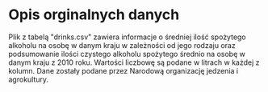 # Opis orginalnych danych

Plik z tabelą "drinks.csv" zawiera informacje o średniej ilość spożytego alkoholu na osobę w danym kraju w zależności od jego rodzaju oraz podsumowanie ilości czystego alkoholu spożytego średnio na osobę w danym kraju z 2010 roku. Wartości liczbowę są podane w litrach w każdej z kolumn. Dane zostały podane przez Narodową organizację jedzenia i agrokultury.

